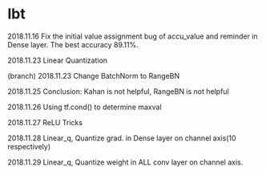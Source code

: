 # lbt
2018.11.16 Fix the initial value assignment bug of accu_value and reminder in Dense layer. The best accuracy 89.11%.

2018.11.23 Linear Quantization

(branch) 2018.11.23 Change BatchNorm to RangeBN

2018.11.25 Conclusion: Kahan is not helpful, RangeBN is not helpful

2018.11.26 Using tf.cond() to determine maxval

2018.11.27 ReLU Tricks

2018.11.28 Linear_q, Quantize grad. in Dense layer on channel axis(10 respectively)

2018.11.29 Linear_q, Quantize weight in ALL conv layer on channel axis.
